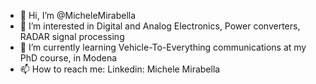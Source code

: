 - 👋 Hi, I’m @MicheleMirabella
- 👀 I’m interested in Digital and Analog Electronics, Power converters, RADAR signal processing
- 🌱 I’m currently learning Vehicle-To-Everything communications at my PhD course, in Modena
- 📫 How to reach me: Linkedin: Michele Mirabella

<!---
MicheleMirabella/MicheleMirabella is a ✨ special ✨ repository because its `README.md` (this file) appears on your GitHub profile.
You can click the Preview link to take a look at your changes.
--->

